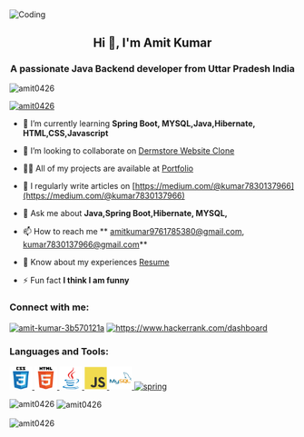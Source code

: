 
<img align="center" src="https://developers.giphy.com/branch/master/static/api-512d36c09662682717108a38bbb5c57d.gif" alt="Coding" width="800" height="300" >

<h2 align="center">Hi 👋, I'm Amit Kumar</h2>
<h3 align="center">A passionate Java Backend developer from Uttar Pradesh India</h3>




<p align="left"> <img src="https://komarev.com/ghpvc/?username=amit0426&label=Profile%20views&color=0e75b6&style=flat" alt="amit0426" /> </p>

<p align="left"> <a href="https://github.com/ryo-ma/github-profile-trophy"><img src="https://github-profile-trophy.vercel.app/?username=amit0426" alt="amit0426" /></a> </p>

- 🌱 I’m currently learning **Spring Boot, MYSQL,Java,Hibernate, HTML,CSS,Javascript**

- 👯 I’m looking to collaborate on [Dermstore Website Clone](https://62791fd6c7b50b145db9d00e--jazzy-torrone-e7ec7e.netlify.app/)

- 👨‍💻 All of my projects are available at  [Portfolio](https://clinquant-lebkuchen-727d37.netlify.app)

- 📝 I regularly write articles on   [https://medium.com/@kumar7830137966](https://medium.com/@kumar7830137966)

- 💬 Ask me about **Java,Spring Boot,Hibernate, MYSQL,**

- 📫 How to reach me ** amitkumar9761785380@gmail.com,  kumar7830137966@gmail.com**

- 📄 Know about my experiences   [Resume](https://drive.google.com/file/d/1rz6-jItWHaZQC1Yh5qp18DJoTsKK_-4X/view?usp=sharing)

- ⚡ Fun fact **I think I am funny**

<h3 align="left">Connect with me:</h3>
<p align="left">
<a href="https://linkedin.com/in/amit-kumar-3b570121a" target="blank"><img align="center" src="https://raw.githubusercontent.com/rahuldkjain/github-profile-readme-generator/master/src/images/icons/Social/linked-in-alt.svg" alt="amit-kumar-3b570121a" height="30" width="40" /></a>
<a href="https://www.hackerrank.com/https://www.hackerrank.com/dashboard" target="blank"><img align="center" src="https://raw.githubusercontent.com/rahuldkjain/github-profile-readme-generator/master/src/images/icons/Social/hackerrank.svg" alt="https://www.hackerrank.com/dashboard" height="30" width="40" /></a>
</p>

<h3 align="left">Languages and Tools:</h3>
<p align="left"> <a href="https://www.w3schools.com/css/" target="_blank" rel="noreferrer"> <img src="https://raw.githubusercontent.com/devicons/devicon/master/icons/css3/css3-original-wordmark.svg" alt="css3" width="40" height="40"/> </a> <a href="https://www.w3.org/html/" target="_blank" rel="noreferrer"> <img src="https://raw.githubusercontent.com/devicons/devicon/master/icons/html5/html5-original-wordmark.svg" alt="html5" width="40" height="40"/> </a> <a href="https://www.java.com" target="_blank" rel="noreferrer"> <img src="https://raw.githubusercontent.com/devicons/devicon/master/icons/java/java-original.svg" alt="java" width="40" height="40"/> </a> <a href="https://developer.mozilla.org/en-US/docs/Web/JavaScript" target="_blank" rel="noreferrer"> <img src="https://raw.githubusercontent.com/devicons/devicon/master/icons/javascript/javascript-original.svg" alt="javascript" width="40" height="40"/> </a> <a href="https://www.mysql.com/" target="_blank" rel="noreferrer"> <img src="https://raw.githubusercontent.com/devicons/devicon/master/icons/mysql/mysql-original-wordmark.svg" alt="mysql" width="40" height="40"/> </a> <a href="https://spring.io/" target="_blank" rel="noreferrer"> <img src="https://www.vectorlogo.zone/logos/springio/springio-icon.svg" alt="spring" width="40" height="40"/> </a> </p>

<p><img align="left" src="https://github-readme-stats.vercel.app/api/top-langs?username=amit0426&show_icons=true&locale=en&layout=compact" alt="amit0426" /></p>

<p>&nbsp;<img align="center" src="https://github-readme-stats.vercel.app/api?username=amit0426&show_icons=true&locale=en" alt="amit0426" /></p>

<p><img align="center" src="https://github-readme-streak-stats.herokuapp.com/?user=amit0426&" alt="amit0426" /></p>

